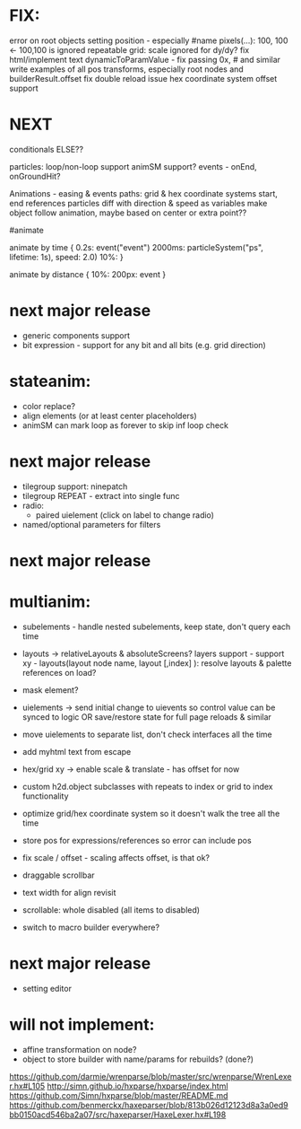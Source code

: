 

FIX: 
===================================
error on root objects setting position - especially #name pixels(...): 100, 100 <- 100,100 is ignored
repeatable grid: scale ignored for dy/dy?
fix html/implement text
dynamicToParamValue - fix passing 0x, # and similar
write examples of all pos transforms, especially root nodes and builderResult.offset
fix double reload issue
hex coordinate system offset support 


NEXT
===================================
conditionals ELSE??


particles:
    loop/non-loop support
    animSM support?
    events - onEnd, onGroundHit?



Animations - easing & events
paths: 
    grid & hex coordinate systems
    start, end references
    particles diff with direction & speed as variables
    make object follow animation, maybe based on center or extra point??



#animate

animate <path> by time {
    0.2s: event("event")
    2000ms: particleSystem("ps", lifetime: 1s), speed: 2.0)
    10%:
}

animate <path> by distance {
    10%: 
    200px: event
}




next major release
===================================
* generic components support
* bit expression - support for any bit and all bits (e.g. grid direction)
# stateanim:
* color replace? 
* align elements (or at least center placeholders)
* animSM can mark loop as forever to skip inf loop check


next major release
===================================
* tilegroup support:  ninepatch 
* tilegroup REPEAT - extract into single func
* radio: 
    * paired uielement (click on label to change radio)
* named/optional parameters for filters


next major release
========================
 # multianim:
* subelements - handle nested subelements, keep state, don't query each time
* layouts -> relativeLayouts & absoluteScreens? layers support - support xy - layouts(layout node name, layout [,index] ): resolve layouts & palette references on load?
* mask element?
* uielements -> send initial change to uievents so control value can be synced to logic OR save/restore state for full page reloads & similar
* move uielements to separate list, don't check interfaces all the time
* add myhtml text from escape
* hex/grid xy -> enable scale & translate - has offset for now
* custom h2d.object subclasses with repeats to index or grid to index functionality

* optimize grid/hex coordinate system so it doesn't walk the tree all the time
* store pos for expressions/references so error can include pos
* fix scale / offset  - scaling affects offset, is that ok?
* draggable scrollbar 

* text width for align revisit
* scrollable: whole disabled (all items to disabled)
* switch to macro builder everywhere?




next major release
========================
* setting editor


will not implement:
===================
* affine transformation on node?
* object to store builder with name/params for rebuilds? (done?)









https://github.com/darmie/wrenparse/blob/master/src/wrenparse/WrenLexer.hx#L105
http://simn.github.io/hxparse/hxparse/index.html
https://github.com/Simn/hxparse/blob/master/README.md
https://github.com/benmerckx/haxeparser/blob/813b026d12123d8a3a0ed9bb0150acd546ba2a07/src/haxeparser/HaxeLexer.hx#L198

